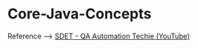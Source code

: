 # Core-Java-Concepts

Reference --> [SDET - QA Automation Techie (YouTube)](https://www.youtube.com/playlist?list=PLUDwpEzHYYLv9v8aRuNi67vZ81cW2ksze)
